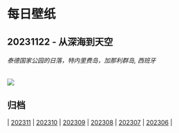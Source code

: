 # 每日壁纸

## 20231122 - 从深海到天空

###### 泰德国家公园的日落，特内里费岛，加那利群岛, 西班牙

![](https://www.bing.com/th?id=OHR.TeideNational_ZH-CN1367200520_UHD.jpg)

## 归档

| [202311](/202311/README.md)
| [202310](/202310/README.md)
| [202309](/202309/README.md)
| [202308](/202308/README.md)
| [202307](/202307/README.md)
| [202306](/202306/README.md)
|
